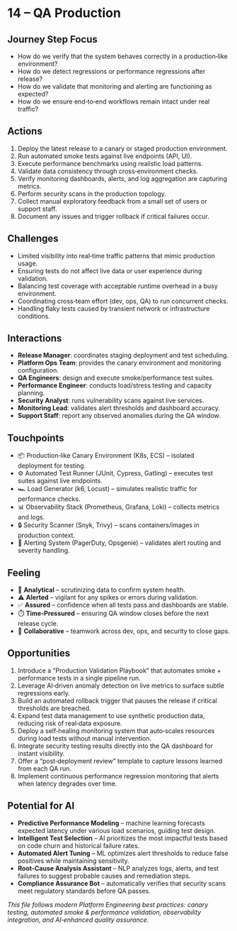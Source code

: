 # 14 – QA Production

## Journey Step Focus
- How do we verify that the system behaves correctly in a production‑like environment?  
- How do we detect regressions or performance regressions after release?  
- How do we validate that monitoring and alerting are functioning as expected?  
- How do we ensure end‑to‑end workflows remain intact under real traffic?

## Actions
1. Deploy the latest release to a canary or staged production environment.  
2. Run automated smoke tests against live endpoints (API, UI).  
3. Execute performance benchmarks using realistic load patterns.  
4. Validate data consistency through cross‑environment checks.  
5. Verify monitoring dashboards, alerts, and log aggregation are capturing metrics.  
6. Perform security scans in the production topology.  
7. Collect manual exploratory feedback from a small set of users or support staff.  
8. Document any issues and trigger rollback if critical failures occur.

## Challenges
- Limited visibility into real‑time traffic patterns that mimic production usage.  
- Ensuring tests do not affect live data or user experience during validation.  
- Balancing test coverage with acceptable runtime overhead in a busy environment.  
- Coordinating cross‑team effort (dev, ops, QA) to run concurrent checks.  
- Handling flaky tests caused by transient network or infrastructure conditions.

## Interactions
- **Release Manager**: coordinates staging deployment and test scheduling.  
- **Platform Ops Team**: provides the canary environment and monitoring configuration.  
- **QA Engineers**: design and execute smoke/performance test suites.  
- **Performance Engineer**: conducts load/stress testing and capacity planning.  
- **Security Analyst**: runs vulnerability scans against live services.  
- **Monitoring Lead**: validates alert thresholds and dashboard accuracy.  
- **Support Staff**: report any observed anomalies during the QA window.

## Touchpoints
- 📦 Production‑like Canary Environment (K8s, ECS) – isolated deployment for testing.  
- ⚙️ Automated Test Runner (JUnit, Cypress, Gatling) – executes test suites against live endpoints.  
- 🏎️ Load Generator (k6, Locust) – simulates realistic traffic for performance checks.  
- 📊 Observability Stack (Prometheus, Grafana, Loki) – collects metrics and logs.  
- 🔒 Security Scanner (Snyk, Trivy) – scans containers/images in production context.  
- 🚨 Alerting System (PagerDuty, Opsgenie) – validates alert routing and severity handling.

## Feeling
- 🧐 **Analytical** – scrutinizing data to confirm system health.  
- ⚠️ **Alerted** – vigilant for any spikes or errors during validation.  
- ✅ **Assured** – confidence when all tests pass and dashboards are stable.  
- ⏱️ **Time‑Pressured** – ensuring QA window closes before the next release cycle.  
- 🤝 **Collaborative** – teamwork across dev, ops, and security to close gaps.

## Opportunities
1. Introduce a “Production Validation Playbook” that automates smoke + performance tests in a single pipeline run.  
2. Leverage AI‑driven anomaly detection on live metrics to surface subtle regressions early.  
3. Build an automated rollback trigger that pauses the release if critical thresholds are breached.  
4. Expand test data management to use synthetic production data, reducing risk of real‑data exposure.  
5. Deploy a self‑healing monitoring system that auto‑scales resources during load tests without manual intervention.  
6. Integrate security testing results directly into the QA dashboard for instant visibility.  
7. Offer a “post‑deployment review” template to capture lessons learned from each QA run.  
8. Implement continuous performance regression monitoring that alerts when latency degrades over time.

## Potential for AI
- **Predictive Performance Modeling** – machine learning forecasts expected latency under various load scenarios, guiding test design.  
- **Intelligent Test Selection** – AI prioritizes the most impactful tests based on code churn and historical failure rates.  
- **Automated Alert Tuning** – ML optimizes alert thresholds to reduce false positives while maintaining sensitivity.  
- **Root‑Cause Analysis Assistant** – NLP analyzes logs, alerts, and test failures to suggest probable causes and remediation steps.  
- **Compliance Assurance Bot** – automatically verifies that security scans meet regulatory standards before QA passes.

*This file follows modern Platform Engineering best practices: canary testing, automated smoke & performance validation, observability integration, and AI‑enhanced quality assurance.* 
